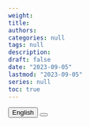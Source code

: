 ```yaml
---
weight:
title: 
authors: 
categories: null
tags: null
description: 
draft: false
date: "2023-09-05"
lastmod: "2023-09-05"
series: null
toc: true
---
```


<!--more-->

<!-- Tab links -->
<div class="tab">
  <button class="tablinks active" onclick="tablabel(event, 'english')">English</button>
  <button class="tablinks" onclick="tablabel(event, 'chinese')"></button>
  
</div>

<!-- Tab content -->
<div id="english" class="tabcontent" style="display:block">

</div>

<div id="chinese" class="tabcontent">
  <h2></h2>
</div>